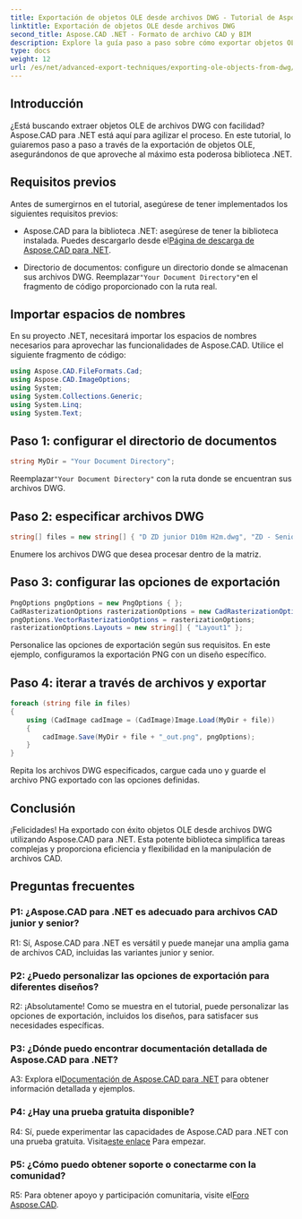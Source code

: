```yaml
---
title: Exportación de objetos OLE desde archivos DWG - Tutorial de Aspose.CAD
linktitle: Exportación de objetos OLE desde archivos DWG
second_title: Aspose.CAD .NET - Formato de archivo CAD y BIM
description: Explore la guía paso a paso sobre cómo exportar objetos OLE desde archivos DWG usando Aspose.CAD para .NET. Mejore sus habilidades de manipulación de archivos CAD sin esfuerzo.
type: docs
weight: 12
url: /es/net/advanced-export-techniques/exporting-ole-objects-from-dwg/
---
```

## Introducción

¿Está buscando extraer objetos OLE de archivos DWG con facilidad? Aspose.CAD para .NET está aquí para agilizar el proceso. En este tutorial, lo guiaremos paso a paso a través de la exportación de objetos OLE, asegurándonos de que aproveche al máximo esta poderosa biblioteca .NET. 

## Requisitos previos

Antes de sumergirnos en el tutorial, asegúrese de tener implementados los siguientes requisitos previos:

-  Aspose.CAD para la biblioteca .NET: asegúrese de tener la biblioteca instalada. Puedes descargarlo desde el[Página de descarga de Aspose.CAD para .NET](https://releases.aspose.com/cad/net/).

-  Directorio de documentos: configure un directorio donde se almacenan sus archivos DWG. Reemplazar`"Your Document Directory"`en el fragmento de código proporcionado con la ruta real.

## Importar espacios de nombres

En su proyecto .NET, necesitará importar los espacios de nombres necesarios para aprovechar las funcionalidades de Aspose.CAD. Utilice el siguiente fragmento de código:

```csharp
using Aspose.CAD.FileFormats.Cad;
using Aspose.CAD.ImageOptions;
using System;
using System.Collections.Generic;
using System.Linq;
using System.Text;
```

## Paso 1: configurar el directorio de documentos

```csharp
string MyDir = "Your Document Directory";
```

 Reemplazar`"Your Document Directory"` con la ruta donde se encuentran sus archivos DWG.

## Paso 2: especificar archivos DWG

```csharp
string[] files = new string[] { "D ZD junior D10m H2m.dwg", "ZD - Senior D6m H2m45.dwg" };
```

Enumere los archivos DWG que desea procesar dentro de la matriz.

## Paso 3: configurar las opciones de exportación

```csharp
PngOptions pngOptions = new PngOptions { };
CadRasterizationOptions rasterizationOptions = new CadRasterizationOptions();
pngOptions.VectorRasterizationOptions = rasterizationOptions;
rasterizationOptions.Layouts = new string[] { "Layout1" };
```

Personalice las opciones de exportación según sus requisitos. En este ejemplo, configuramos la exportación PNG con un diseño específico.

## Paso 4: iterar a través de archivos y exportar

```csharp
foreach (string file in files)
{
    using (CadImage cadImage = (CadImage)Image.Load(MyDir + file))
    {
        cadImage.Save(MyDir + file + "_out.png", pngOptions);
    }
}
```

Repita los archivos DWG especificados, cargue cada uno y guarde el archivo PNG exportado con las opciones definidas.

## Conclusión

¡Felicidades! Ha exportado con éxito objetos OLE desde archivos DWG utilizando Aspose.CAD para .NET. Esta potente biblioteca simplifica tareas complejas y proporciona eficiencia y flexibilidad en la manipulación de archivos CAD.

## Preguntas frecuentes

### P1: ¿Aspose.CAD para .NET es adecuado para archivos CAD junior y senior?

R1: Sí, Aspose.CAD para .NET es versátil y puede manejar una amplia gama de archivos CAD, incluidas las variantes junior y senior.

### P2: ¿Puedo personalizar las opciones de exportación para diferentes diseños?

R2: ¡Absolutamente! Como se muestra en el tutorial, puede personalizar las opciones de exportación, incluidos los diseños, para satisfacer sus necesidades específicas.

### P3: ¿Dónde puedo encontrar documentación detallada de Aspose.CAD para .NET?

 A3: Explora el[Documentación de Aspose.CAD para .NET](https://reference.aspose.com/cad/net/) para obtener información detallada y ejemplos.

### P4: ¿Hay una prueba gratuita disponible?

 R4: Sí, puede experimentar las capacidades de Aspose.CAD para .NET con una prueba gratuita. Visita[este enlace](https://releases.aspose.com/) Para empezar.

### P5: ¿Cómo puedo obtener soporte o conectarme con la comunidad?

 R5: Para obtener apoyo y participación comunitaria, visite el[Foro Aspose.CAD](https://forum.aspose.com/c/cad/19).